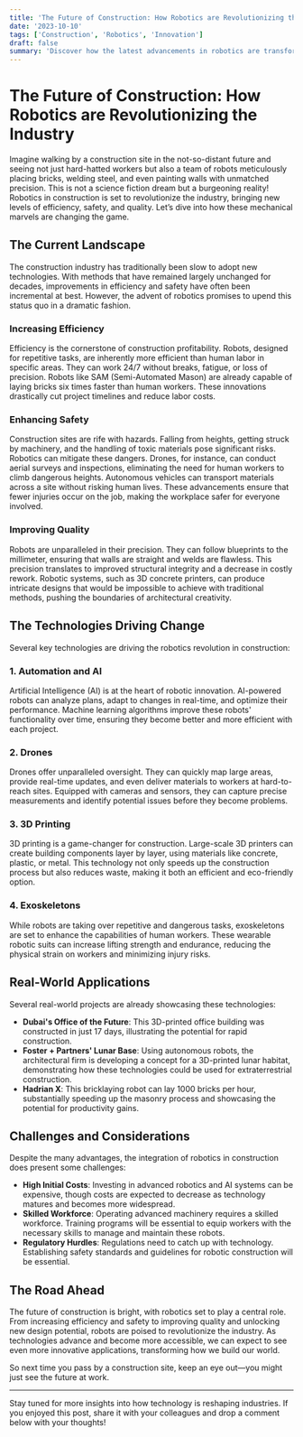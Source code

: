 ```yaml
---
title: 'The Future of Construction: How Robotics are Revolutionizing the Industry'
date: '2023-10-10'
tags: ['Construction', 'Robotics', 'Innovation']
draft: false
summary: 'Discover how the latest advancements in robotics are transforming the construction industry, offering unparalleled efficiency, safety, and quality.'
---
```


# The Future of Construction: How Robotics are Revolutionizing the Industry

Imagine walking by a construction site in the not-so-distant future and seeing not just hard-hatted workers but also a team of robots meticulously placing bricks, welding steel, and even painting walls with unmatched precision. This is not a science fiction dream but a burgeoning reality! Robotics in construction is set to revolutionize the industry, bringing new levels of efficiency, safety, and quality. Let’s dive into how these mechanical marvels are changing the game.

## The Current Landscape

The construction industry has traditionally been slow to adopt new technologies. With methods that have remained largely unchanged for decades, improvements in efficiency and safety have often been incremental at best. However, the advent of robotics promises to upend this status quo in a dramatic fashion. 

### Increasing Efficiency

Efficiency is the cornerstone of construction profitability. Robots, designed for repetitive tasks, are inherently more efficient than human labor in specific areas. They can work 24/7 without breaks, fatigue, or loss of precision. Robots like SAM (Semi-Automated Mason) are already capable of laying bricks six times faster than human workers. These innovations drastically cut project timelines and reduce labor costs.

### Enhancing Safety

Construction sites are rife with hazards. Falling from heights, getting struck by machinery, and the handling of toxic materials pose significant risks. Robotics can mitigate these dangers. Drones, for instance, can conduct aerial surveys and inspections, eliminating the need for human workers to climb dangerous heights. Autonomous vehicles can transport materials across a site without risking human lives. These advancements ensure that fewer injuries occur on the job, making the workplace safer for everyone involved.

### Improving Quality

Robots are unparalleled in their precision. They can follow blueprints to the millimeter, ensuring that walls are straight and welds are flawless. This precision translates to improved structural integrity and a decrease in costly rework. Robotic systems, such as 3D concrete printers, can produce intricate designs that would be impossible to achieve with traditional methods, pushing the boundaries of architectural creativity.

## The Technologies Driving Change

Several key technologies are driving the robotics revolution in construction:

### 1. **Automation and AI**

Artificial Intelligence (AI) is at the heart of robotic innovation. AI-powered robots can analyze plans, adapt to changes in real-time, and optimize their performance. Machine learning algorithms improve these robots' functionality over time, ensuring they become better and more efficient with each project.

### 2. **Drones**

Drones offer unparalleled oversight. They can quickly map large areas, provide real-time updates, and even deliver materials to workers at hard-to-reach sites. Equipped with cameras and sensors, they can capture precise measurements and identify potential issues before they become problems.

### 3. **3D Printing**

3D printing is a game-changer for construction. Large-scale 3D printers can create building components layer by layer, using materials like concrete, plastic, or metal. This technology not only speeds up the construction process but also reduces waste, making it both an efficient and eco-friendly option.

### 4. **Exoskeletons**

While robots are taking over repetitive and dangerous tasks, exoskeletons are set to enhance the capabilities of human workers. These wearable robotic suits can increase lifting strength and endurance, reducing the physical strain on workers and minimizing injury risks.

## Real-World Applications

Several real-world projects are already showcasing these technologies:

- **Dubai's Office of the Future**: This 3D-printed office building was constructed in just 17 days, illustrating the potential for rapid construction.
- **Foster + Partners' Lunar Base**: Using autonomous robots, the architectural firm is developing a concept for a 3D-printed lunar habitat, demonstrating how these technologies could be used for extraterrestrial construction.
- **Hadrian X**: This bricklaying robot can lay 1000 bricks per hour, substantially speeding up the masonry process and showcasing the potential for productivity gains.

## Challenges and Considerations

Despite the many advantages, the integration of robotics in construction does present some challenges:

- **High Initial Costs**: Investing in advanced robotics and AI systems can be expensive, though costs are expected to decrease as technology matures and becomes more widespread.
- **Skilled Workforce**: Operating advanced machinery requires a skilled workforce. Training programs will be essential to equip workers with the necessary skills to manage and maintain these robots.
- **Regulatory Hurdles**: Regulations need to catch up with technology. Establishing safety standards and guidelines for robotic construction will be essential.

## The Road Ahead

The future of construction is bright, with robotics set to play a central role. From increasing efficiency and safety to improving quality and unlocking new design potential, robots are poised to revolutionize the industry. As technologies advance and become more accessible, we can expect to see even more innovative applications, transforming how we build our world.

So next time you pass by a construction site, keep an eye out—you might just see the future at work.

---

Stay tuned for more insights into how technology is reshaping industries. If you enjoyed this post, share it with your colleagues and drop a comment below with your thoughts!